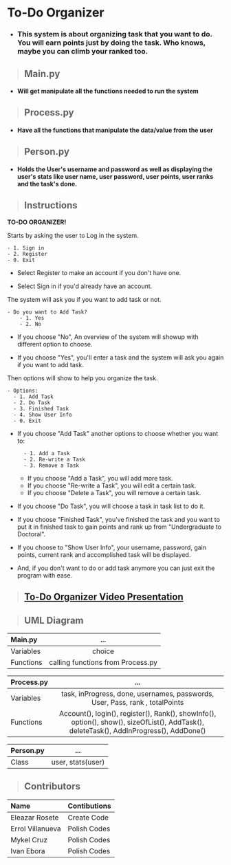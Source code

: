 # **To-Do Organizer**

- ### This system is about organizing task that you want to do. You will earn points just by doing the task. Who knows, maybe you can climb your ranked too.

> ## **Main.py**

- #### Will get manipulate all the functions needed to run the system

> ## **Process.py**

- #### Have all the functions that manipulate the data/value from the user 

> ## **Person.py**

- #### Holds the User's username and password as well as displaying the user's stats like user name, user password, user points, user ranks and the task's done.


> ## **Instructions**

**TO-DO ORGANIZER!**

Starts by asking the user to Log in the system.

    - 1. Sign in
    - 2. Register
    - 0. Exit
- Select Register to make an account if you don't have one.

- Select Sign in if you'd already have an account.

The system will ask you if you want to add task or not.

    - Do you want to Add Task?
        - 1. Yes
        - 2. No
  
- If you choose "No", An overview of the system will showup with different option to choose.

- If you choose "Yes", you'll enter a task and the system will ask you again if you want to add task.

Then options will show to help you organize the task.

    - Options:
      - 1. Add Task
      - 2. Do Task
      - 3. Finished Task
      - 4. Show User Info
      - 0. Exit

- If you choose "Add Task" another options to choose whether you want to: 
    
        - 1. Add a Task
        - 2. Re-write a Task
        - 3. Remove a Task

    - If you choose "Add a Task", you will add more task.
    - If you choose "Re-write a Task", you will edit a certain task.
    - If you choose "Delete a Task", you will remove a certain task.

- If you choose "Do Task", you will choose a task in task list to do it.
- If you choose "Finished Task", you've finished the task and you want to put it in finished task to gain points and rank up from "Undergraduate to Doctoral".
- If you choose to "Show User Info", your username, password, gain points, current rank and accomplished task will be displayed.

- And, if you don't want to do or add task anymore you can just exit the program with ease.
      
> ## [**To-Do Organizer Video Presentation**](https://youtu.be/dp9IYkGYEF0)

> ## **UML Diagram**
| Main.py |...|
|:---|:--:|
|Variables| choice|
| Functions | calling functions from Process.py|

| Process.py |...|
|:---|:--:|
|Variables| task, inProgress, done, usernames, passwords, User, Pass, rank , totalPoints|
| Functions | Account(), login(), register(), Rank(), showInfo(), option(), show(), sizeOfList(), AddTask(), deleteTask(), AddInProgress(), AddDone()|

| Person.py |...|
|:---|:--:|
|Class| user, stats(user)|

> ## **Contributors**

| Name | Contibutions |
|:---| :---|
| Eleazar Rosete | Create Code |
| Errol Villanueva | Polish Codes |
| Mykel Cruz | Polish Codes |
| Ivan Ebora | Polish Codes |
